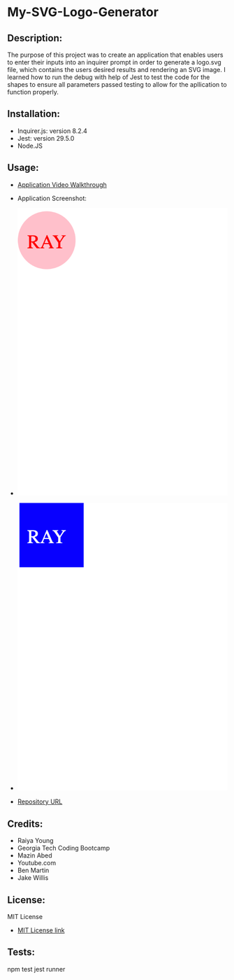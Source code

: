 # My-SVG-Logo-Generator

## Description:

The purpose of this project was to create an application that enables users to enter their inputs into an inquirer prompt in order to generate a logo.svg file, which contains the users desired results and rendering an SVG image. I learned how to run the debug with help of Jest to test the code for the shapes to ensure all parameters passed testing to allow for the apllication to function properly. 

## Installation:

- Inquirer.js: version 8.2.4
- Jest: version 29.5.0
- Node.JS

## Usage:

- [Application Video Walkthrough](https://drive.google.com/file/d/1uHKwbnel_Eeavm0HDA4bxkGtcOtdZUSi/view?usp=sharing)
 
- Application Screenshot:

- ![Application Screenshot](./images/circle_logo.png)
- ![Application Screenshot](./images/square_logo.png)

- [Repository URL](https://github.com/bundleofcodes/my-svg-logo-generator)

## Credits:

- Raiya Young
- Georgia Tech Coding Bootcamp
- Mazin Abed
- Youtube.com
- Ben Martin
- Jake Willis

## License:

MIT License
- [MIT License link](https://github.com/bundleofcodes/my-svg-logo-generator/blob/main/LICENSE)

## Tests:

npm test
jest runner


